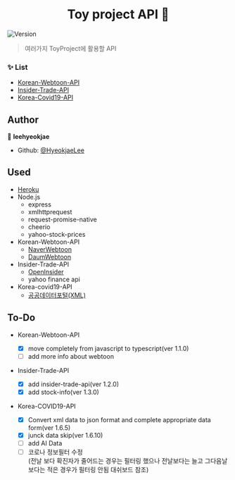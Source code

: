 <h1 align="center">Toy project API 👋</h1>
<p>
  <img alt="Version" src="https://img.shields.io/badge/version-1.8.3-blue.svg?cacheSeconds=2592000" />
</p>

> 여러가지 ToyProject에 활용할 API <br>

### ✨ List

- [Korean-Webtoon-API](https://toy-projects-api.herokuapp.com/webtoon)
- [Insider-Trade-API](https://toy-projects-api.herokuapp.com/insidertrade)
- [Korea-Covid19-API](https://toy-projects-api.herokuapp.com/covid19)

## Author

👤 **leehyeokjae**

- Github: [@HyeokjaeLee](https://github.com/HyeokjaeLee)

## Used

- [Heroku](https://www.heroku.com)
- Node.js
  - express
  - xmlhttprequest
  - request-promise-native
  - cheerio
  - yahoo-stock-prices
- Korean-Webtoon-API
  - [NaverWebtoon](https://comic.naver.com)
  - [DaumWebtoon](http://webtoon.daum.net)
- Insider-Trade-API
  - [OpenInsider](http://openinsider.com)
  - yahoo finance api
- Korea-covid19-API
  - [공공데이터포털(XML)](https://www.data.go.kr/data/15043378/openapi.do)<br>

## To-Do

- Korean-Webtoon-API

  - [x] move completely from javascript to typescript(ver 1.1.0)<br>
  - [ ] add more info about webtoon<br>

- Insider-Trade-API

  - [x] add insider-trade-api(ver 1.2.0)<br>
  - [x] add stock-info(ver 1.3.0)<br>

- Korea-COVID19-API

  - [x] Convert xml data to json format and complete appropriate data form(ver 1.6.5)<br>
  - [x] junck data skip(ver 1.6.10)<br>
  - [ ] add AI Data<br>
  - [ ] 코로나 정보필터 수정<br>
        (전날 보다 확진자가 줄어드는 경우는 필터링 했으나 전날보다는 늘고 그다음날 보다는 적은 경우가 필터링 안됨 대쉬보드 참조)
